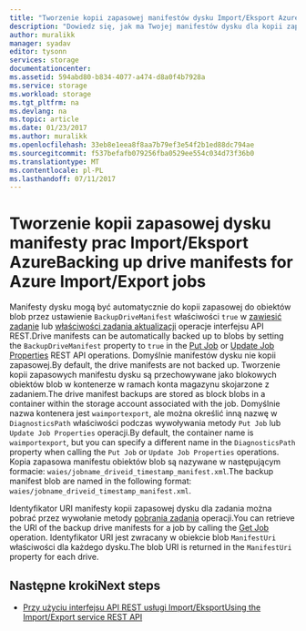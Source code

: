 ```yaml
---
title: "Tworzenie kopii zapasowej manifestów dysku Import/Eksport Azure | Dokumentacja firmy Microsoft"
description: "Dowiedz się, jak ma Twojej manifestów dysku dla kopii zapasowej automatycznie usługi Import/Eksport Microsoft Azure."
author: muralikk
manager: syadav
editor: tysonn
services: storage
documentationcenter: 
ms.assetid: 594abd80-b834-4077-a474-d8a0f4b7928a
ms.service: storage
ms.workload: storage
ms.tgt_pltfrm: na
ms.devlang: na
ms.topic: article
ms.date: 01/23/2017
ms.author: muralikk
ms.openlocfilehash: 33eb8e1eea8f8aa7b79ef3e54f2b1ed88dc794ae
ms.sourcegitcommit: f537befafb079256fba0529ee554c034d73f36b0
ms.translationtype: MT
ms.contentlocale: pl-PL
ms.lasthandoff: 07/11/2017
---
```

# <a name="backing-up-drive-manifests-for-azure-importexport-jobs"></a><span data-ttu-id="98d50-103">Tworzenie kopii zapasowej dysku manifesty prac Import/Eksport Azure</span><span class="sxs-lookup"><span data-stu-id="98d50-103">Backing up drive manifests for Azure Import/Export jobs</span></span>

<span data-ttu-id="98d50-104">Manifesty dysku mogą być automatycznie do kopii zapasowej do obiektów blob przez ustawienie `BackupDriveManifest` właściwości `true` w [zawiesić zadanie](/rest/api/storageimportexport/jobs#Jobs_CreateOrUpdate) lub [właściwości zadania aktualizacji](/rest/api/storageimportexport/jobs#Jobs_Update) operacje interfejsu API REST.</span><span class="sxs-lookup"><span data-stu-id="98d50-104">Drive manifests can be automatically backed up to blobs by setting the `BackupDriveManifest` property to `true` in the [Put Job](/rest/api/storageimportexport/jobs#Jobs_CreateOrUpdate) or [Update Job Properties](/rest/api/storageimportexport/jobs#Jobs_Update) REST API operations.</span></span> <span data-ttu-id="98d50-105">Domyślnie manifestów dysku nie kopii zapasowej.</span><span class="sxs-lookup"><span data-stu-id="98d50-105">By default, the drive manifests are not backed up.</span></span> <span data-ttu-id="98d50-106">Tworzenie kopii zapasowych manifestu dysku są przechowywane jako blokowych obiektów blob w kontenerze w ramach konta magazynu skojarzone z zadaniem.</span><span class="sxs-lookup"><span data-stu-id="98d50-106">The drive manifest backups are stored as block blobs in a container within the storage account associated with the job.</span></span> <span data-ttu-id="98d50-107">Domyślnie nazwa kontenera jest `waimportexport`, ale można określić inną nazwę w `DiagnosticsPath` właściwości podczas wywoływania metody `Put Job` lub `Update Job Properties` operacji.</span><span class="sxs-lookup"><span data-stu-id="98d50-107">By default, the container name is `waimportexport`, but you can specify a different name in the `DiagnosticsPath` property when calling the `Put Job` or `Update Job Properties` operations.</span></span> <span data-ttu-id="98d50-108">Kopia zapasowa manifestu obiektów blob są nazywane w następującym formacie: `waies/jobname_driveid_timestamp_manifest.xml`.</span><span class="sxs-lookup"><span data-stu-id="98d50-108">The backup manifest blob are named in the following format: `waies/jobname_driveid_timestamp_manifest.xml`.</span></span>

 <span data-ttu-id="98d50-109">Identyfikator URI manifesty kopii zapasowej dysku dla zadania można pobrać przez wywołanie metody [pobrania zadania](/rest/api/storageimportexport/jobs#Jobs_Get) operacji.</span><span class="sxs-lookup"><span data-stu-id="98d50-109">You can retrieve the URI of the backup drive manifests for a job by calling the [Get Job](/rest/api/storageimportexport/jobs#Jobs_Get) operation.</span></span> <span data-ttu-id="98d50-110">Identyfikator URI jest zwracany w obiekcie blob `ManifestUri` właściwości dla każdego dysku.</span><span class="sxs-lookup"><span data-stu-id="98d50-110">The blob URI is returned in the `ManifestUri` property for each drive.</span></span>

## <a name="next-steps"></a><span data-ttu-id="98d50-111">Następne kroki</span><span class="sxs-lookup"><span data-stu-id="98d50-111">Next steps</span></span>

* [<span data-ttu-id="98d50-112">Przy użyciu interfejsu API REST usługi Import/Eksport</span><span class="sxs-lookup"><span data-stu-id="98d50-112">Using the Import/Export service REST API</span></span>](storage-import-export-using-the-rest-api.md)
